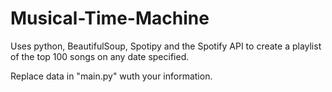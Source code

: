 # Musical-Time-Machine
Uses python, BeautifulSoup, Spotipy and the Spotify API to create a playlist of the top 100 songs on any date specified.

Replace data in "main.py" wuth your information.
